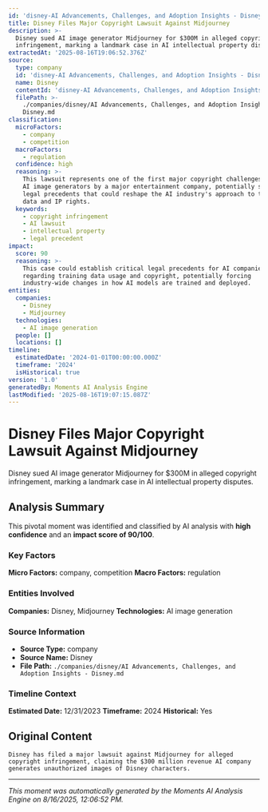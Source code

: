 ```yaml
---
id: 'disney-AI Advancements, Challenges, and Adoption Insights - Disney-moment-2'
title: Disney Files Major Copyright Lawsuit Against Midjourney
description: >-
  Disney sued AI image generator Midjourney for $300M in alleged copyright
  infringement, marking a landmark case in AI intellectual property disputes.
extractedAt: '2025-08-16T19:06:52.376Z'
source:
  type: company
  id: 'disney-AI Advancements, Challenges, and Adoption Insights - Disney'
  name: Disney
  contentId: 'disney-AI Advancements, Challenges, and Adoption Insights - Disney'
  filePath: >-
    ./companies/disney/AI Advancements, Challenges, and Adoption Insights -
    Disney.md
classification:
  microFactors:
    - company
    - competition
  macroFactors:
    - regulation
  confidence: high
  reasoning: >-
    This lawsuit represents one of the first major copyright challenges against
    AI image generators by a major entertainment company, potentially setting
    legal precedents that could reshape the AI industry's approach to training
    data and IP rights.
  keywords:
    - copyright infringement
    - AI lawsuit
    - intellectual property
    - legal precedent
impact:
  score: 90
  reasoning: >-
    This case could establish critical legal precedents for AI companies
    regarding training data usage and copyright, potentially forcing
    industry-wide changes in how AI models are trained and deployed.
entities:
  companies:
    - Disney
    - Midjourney
  technologies:
    - AI image generation
  people: []
  locations: []
timeline:
  estimatedDate: '2024-01-01T00:00:00.000Z'
  timeframe: '2024'
  isHistorical: true
version: '1.0'
generatedBy: Moments AI Analysis Engine
lastModified: '2025-08-16T19:07:15.087Z'
---
```

# Disney Files Major Copyright Lawsuit Against Midjourney

Disney sued AI image generator Midjourney for $300M in alleged copyright infringement, marking a landmark case in AI intellectual property disputes.

## Analysis Summary

This pivotal moment was identified and classified by AI analysis with **high confidence** and an **impact score of 90/100**.

### Key Factors

**Micro Factors:** company, competition
**Macro Factors:** regulation

### Entities Involved

**Companies:** Disney, Midjourney
**Technologies:** AI image generation



### Source Information

- **Source Type:** company
- **Source Name:** Disney
- **File Path:** `./companies/disney/AI Advancements, Challenges, and Adoption Insights - Disney.md`

### Timeline Context

**Estimated Date:** 12/31/2023
**Timeframe:** 2024
**Historical:** Yes

## Original Content

```
Disney has filed a major lawsuit against Midjourney for alleged copyright infringement, claiming the $300 million revenue AI company generates unauthorized images of Disney characters.
```

---

*This moment was automatically generated by the Moments AI Analysis Engine on 8/16/2025, 12:06:52 PM.*
